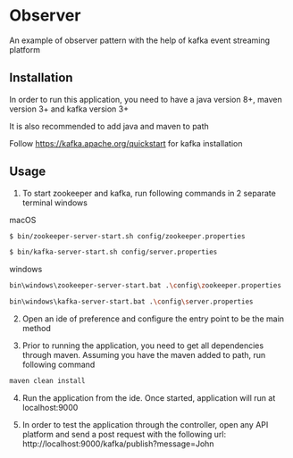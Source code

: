 # Observer 

An example of observer pattern with the help of kafka event streaming platform

## Installation

In order to run this application, you need to have a java version 8+, maven version 3+ and kafka version 3+

It is also recommended to add java and maven to path

Follow https://kafka.apache.org/quickstart for kafka installation

## Usage

1. To start zookeeper and kafka, run following commands in 2 separate terminal windows

macOS
```bash
$ bin/zookeeper-server-start.sh config/zookeeper.properties
```
```bash
$ bin/kafka-server-start.sh config/server.properties
```

windows
```bash
bin\windows\zookeeper-server-start.bat .\config\zookeeper.properties
```
```bash
bin\windows\kafka-server-start.bat .\config\server.properties
```

2. Open an ide of preference and configure the entry point to be the main method

3. Prior to running the application, you need to get all dependencies through maven.
Assuming you have the maven added to path, run following command 
```python
maven clean install
```

4. Run the application from the ide. Once started, application will run at localhost:9000

5. In order to test the application through the controller, open any API platform and send
a post request with the following url: http://localhost:9000/kafka/publish?message=John

